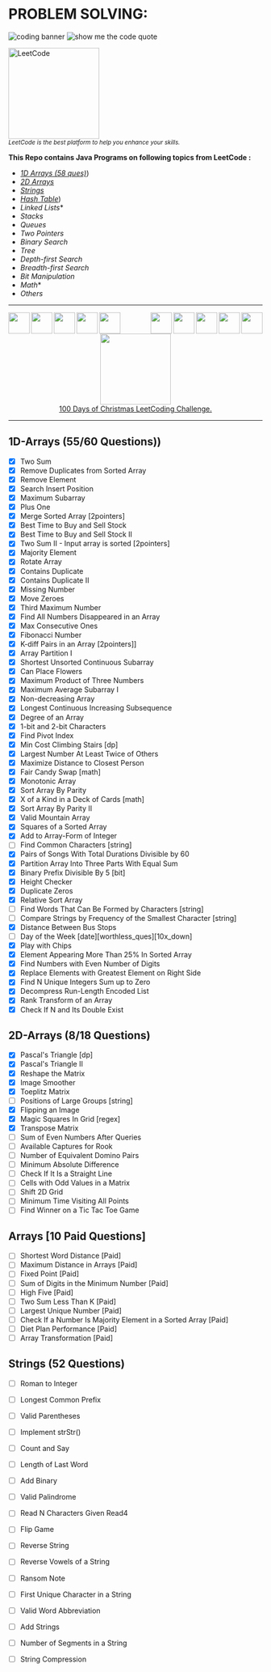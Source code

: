 # PROBLEM SOLVING:

![coding banner](https://user-images.githubusercontent.com/2780145/34917807-0964b7a4-f971-11e7-992e-a1a2c9b4792a.png)
![show me the code quote](https://user-images.githubusercontent.com/2780145/34918666-4bd9d014-f97c-11e7-8b9a-511f73d1ee1d.png)

<div align="left"><p><div>
<img src="https://user-images.githubusercontent.com/2780145/71409274-fbb9d100-2666-11ea-9812-dce7aea14636.png" width="180"  alt="LeetCode">
</div></a>
<sub><i>LeetCode is the best platform to help you enhance your skills.</i></sub></p>
</div>

**This Repo contains Java Programs on following topics from LeetCode :**
- [*1D Arrays (58 ques)*](#1d-arrays-66-questions))
- [*2D Arrays*](#2d-arrays-18-questions)
- [*Strings*](#strings-52-questions)
- [*Hash Table*](#hash-table))
- *Linked Lists**
- *Stacks*
- *Queues*
- *Two Pointers*
- *Binary Search*
- *Tree*
- *Depth-first Search*
- *Breadth-first Search*
- *Bit Manipulation*
- *Math**
- *Others*

---

<img src = "https://user-images.githubusercontent.com/2780145/71526873-d810b800-28fe-11ea-833c-c355dc4c3220.png" align = "left" width = "42"><img src = "https://user-images.githubusercontent.com/2780145/71526873-d810b800-28fe-11ea-833c-c355dc4c3220.png" align = "left" width = "42"><img src = "https://user-images.githubusercontent.com/2780145/71526873-d810b800-28fe-11ea-833c-c355dc4c3220.png" align = "left" width = "42"><img src = "https://user-images.githubusercontent.com/2780145/71526873-d810b800-28fe-11ea-833c-c355dc4c3220.png" align = "left" width = "42"><img src = "https://user-images.githubusercontent.com/2780145/71526873-d810b800-28fe-11ea-833c-c355dc4c3220.png" align = "left" width = "42">


<img src = "https://user-images.githubusercontent.com/2780145/71526873-d810b800-28fe-11ea-833c-c355dc4c3220.png" align = "right" width = "42"><img src = "https://user-images.githubusercontent.com/2780145/71526873-d810b800-28fe-11ea-833c-c355dc4c3220.png" align = "right" width = "42"><img src = "https://user-images.githubusercontent.com/2780145/71526873-d810b800-28fe-11ea-833c-c355dc4c3220.png" align = "right" width = "42"><img src = "https://user-images.githubusercontent.com/2780145/71526873-d810b800-28fe-11ea-833c-c355dc4c3220.png" align = "right" width = "42"><img src = "https://user-images.githubusercontent.com/2780145/71526873-d810b800-28fe-11ea-833c-c355dc4c3220.png" align = "right" width = "42">

<div align="center">
	<p><img src = "https://user-images.githubusercontent.com/2780145/71518480-2612c500-28d9-11ea-813c-75d3c2f6efe8.png" align = "center" width = "140">
			<a href="https://leetcode.com/suryakantbharti/">
			<br>100 Days of Christmas LeetCoding Challenge.
			</a></p></div>

---

## 1D-Arrays (55/60 Questions))
- [X] 	Two Sum
- [X] 	Remove Duplicates from Sorted Array
- [X] 	Remove Element
- [X] 	Search Insert Position
- [X] 	Maximum Subarray
- [X] 	Plus One
- [X] 	Merge Sorted Array [2pointers]
- [X] 	Best Time to Buy and Sell Stock
- [X] 	Best Time to Buy and Sell Stock II
- [X] 	Two Sum II - Input array is sorted [2pointers]
- [X] 	Majority Element
- [X] 	Rotate Array
- [X] 	Contains Duplicate
- [X] 	Contains Duplicate II
- [X] 	Missing Number
- [X] 	Move Zeroes
- [X] 	Third Maximum Number
- [X] 	Find All Numbers Disappeared in an Array
- [X] 	Max Consecutive Ones
- [X] 	Fibonacci Number
- [X] 	K-diff Pairs in an Array [2pointers]]
- [X] 	Array Partition I
- [X] 	Shortest Unsorted Continuous Subarray
- [X] 	Can Place Flowers
- [X] 	Maximum Product of Three Numbers
- [X] 	Maximum Average Subarray I
- [X] 	Non-decreasing Array
- [X] 	Longest Continuous Increasing Subsequence
- [X] 	Degree of an Array
- [X] 	1-bit and 2-bit Characters
- [X] 	Find Pivot Index
- [X] 	Min Cost Climbing Stairs [dp]
- [X] 	Largest Number At Least Twice of Others
- [X] 	Maximize Distance to Closest Person
- [X] 	Fair Candy Swap [math]
- [X] 	Monotonic Array
- [X] 	Sort Array By Parity
- [X] 	X of a Kind in a Deck of Cards [math]
- [X] 	Sort Array By Parity II
- [X] 	Valid Mountain Array
- [X] 	Squares of a Sorted Array
- [X] 	Add to Array-Form of Integer
- [ ] 	Find Common Characters [string]
- [X] 	Pairs of Songs With Total Durations Divisible by 60
- [X] 	Partition Array Into Three Parts With Equal Sum
- [X] 	Binary Prefix Divisible By 5 [bit]
- [X] 	Height Checker
- [X] 	Duplicate Zeros
- [X] 	Relative Sort Array
- [ ] 	Find Words That Can Be Formed by Characters [string]
- [ ] 	Compare Strings by Frequency of the Smallest Character [string]
- [X] 	Distance Between Bus Stops
- [ ] 	Day of the Week [date][worthless_ques][10x_down]
- [X] 	Play with Chips
- [X] 	Element Appearing More Than 25% In Sorted Array
- [X] 	Find Numbers with Even Number of Digits
- [X] 	Replace Elements with Greatest Element on Right Side
- [X] 	Find N Unique Integers Sum up to Zero
- [X] 	Decompress Run-Length Encoded List
- [X] 	Rank Transform of an Array
- [X] 	Check If N and Its Double Exist

## 2D-Arrays (8/18 Questions)
- [X] 	Pascal's Triangle [dp]
- [X] 	Pascal's Triangle II
- [X] 	Reshape the Matrix
- [X] 	Image Smoother
- [X] 	Toeplitz Matrix
- [ ] 	Positions of Large Groups [string]
- [X] 	Flipping an Image
- [X] 	Magic Squares In Grid [regex]
- [X] 	Transpose Matrix
- [ ] 	Sum of Even Numbers After Queries
- [ ] 	Available Captures for Rook
- [ ] 	Number of Equivalent Domino Pairs
- [ ] 	Minimum Absolute Difference
- [ ] 	Check If It Is a Straight Line
- [ ] 	Cells with Odd Values in a Matrix
- [ ] 	Shift 2D Grid
- [ ] 	Minimum Time Visiting All Points
- [ ] 	Find Winner on a Tic Tac Toe Game

## Arrays [10 Paid Questions]
- [ ] 	Shortest Word Distance [Paid]
- [ ] 	Maximum Distance in Arrays [Paid]
- [ ] 	Fixed Point [Paid]
- [ ] 	Sum of Digits in the Minimum Number [Paid]
- [ ] 	High Five [Paid]
- [ ] 	Two Sum Less Than K [Paid]
- [ ] 	Largest Unique Number [Paid]
- [ ] 	Check If a Number Is Majority Element in a Sorted Array [Paid]
- [ ] 	Diet Plan Performance [Paid]
- [ ] 	Array Transformation [Paid]

## Strings (52 Questions)
- [ ] 	Roman to Integer
- [ ] 	Longest Common Prefix
- [ ] 	Valid Parentheses
- [ ] 	Implement strStr()
- [ ] 	Count and Say
- [ ] 	Length of Last Word
- [ ] 	Add Binary
- [ ] 	Valid Palindrome
- [ ] 	Read N Characters Given Read4
- [ ] 	Flip Game
- [ ] 	Reverse String
- [ ] 	Reverse Vowels of a String
- [ ] 	Ransom Note
- [ ] 	First Unique Character in a String
- [ ] 	Valid Word Abbreviation
- [ ] 	Add Strings
- [ ] 	Number of Segments in a String
- [ ] 	String Compression







































